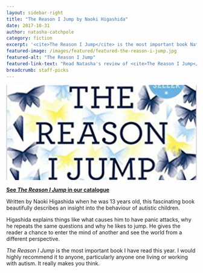 ```yaml
---
layout: sidebar-right
title: "The Reason I Jump by Naoki Higashida"
date: 2017-10-31
author: natasha-catchpole
category: fiction
excerpt: '<cite>The Reason I Jump</cite> is the most important book Natasha has read this year.'
featured-image: /images/featured/featured-the-reason-i-jump.jpg
featured-alt: "The Reason I Jump"
featured-link-text: "Read Natasha's review of <cite>The Reason I Jump</cite>"
breadcrumb: staff-picks
---
```


![The Reason I Jump](/images/featured/featured-the-reason-i-jump.jpg)

**[See <cite>The Reason I Jump</cite> in our catalogue](https://suffolk.spydus.co.uk/cgi-bin/spydus.exe/ENQ/OPAC/BIBENQ?BRN=1550932)**

Written by Naoki Higashida when he was 13 years old, this fascinating book beautifully describes an insight into the behaviour of autistic children.

Higashida explains things like what causes him to have panic attacks, why he repeats the same questions and why he likes to jump. He gives the reader a chance to enter the mind of another and see the world from a different perspective.

<cite>The Reason I Jump</cite> is the most important book I have read this year. I would highly recommend it to anyone, particularly anyone one living or working with autism. It really makes you think.
